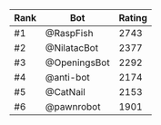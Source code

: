 Rank|Bot|Rating
---|---|---
#1|@RaspFish|2743
#2|@NilatacBot|2377
#3|@OpeningsBot|2292
#4|@anti-bot|2174
#5|@CatNail|2153
#6|@pawnrobot|1901
